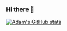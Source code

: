 ### Hi there 👋

<!--
**adamgajzlerowicz/adamgajzlerowicz** is a ✨ _special_ ✨ repository because its `README.md` (this file) appears on your GitHub profile.

Here are some ideas to get you started:

- 🔭 I’m currently working on ...
- 🌱 I’m currently learning ...
- 👯 I’m looking to collaborate on ...
- 🤔 I’m looking for help with ...
- 💬 Ask me about ...
- 📫 How to reach me: ...
- 😄 Pronouns: ...
- ⚡ Fun fact: ...
-->


[![Adam's GitHub stats](https://github-readme-stats.vercel.app/api?username=adamgajzlerowicz)](https://github.com/adamgajzlerowicz/github-readme-stats)
